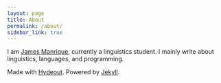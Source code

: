 ```yaml
---
layout: page
title: About
permalink: /about/
sidebar_link: true
---
```


I am [James Manrique](https://www.notion.so/jrmanrique/James-Manrique-2cad7ae491aa480796927f10821069b0), currently a linguistics student. I mainly write about linguistics, languages, and programming.

Made with [Hydeout](https://github.com/fongandrew/hydeout). Powered by [Jekyll](https://github.com/jekyll/jekyll).
